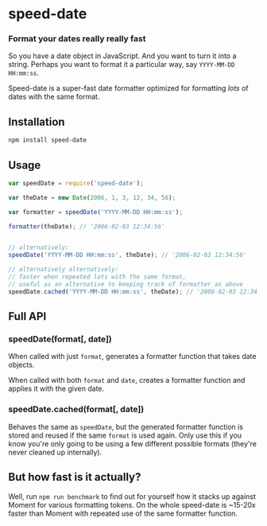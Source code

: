 # speed-date

### Format your dates really really fast

So you have a date object in JavaScript. And you want to turn it into a string. Perhaps you want to format it a particular way, say `YYYY-MM-DD HH:mm:ss`.

Speed-date is a super-fast date formatter optimized for formatting _lots_ of dates with the same format.

## Installation

```sh
npm install speed-date
```

## Usage

```js
var speedDate = require('speed-date');

var theDate = new Date(2006, 1, 3, 12, 34, 56);

var formatter = speedDate('YYYY-MM-DD HH:mm:ss');

formatter(theDate); // '2006-02-03 12:34:56'


// alternatively:
speedDate('YYYY-MM-DD HH:mm:ss', theDate); // '2006-02-03 12:34:56'

// alternatively alternatively:
// faster when repeated lots with the same format,
// useful as an alternative to keeping track of formatter as above
speedDate.cached('YYYY-MM-DD HH:mm:ss', theDate); // '2006-02-03 12:34:56'
```

## Full API

### **speedDate(format[, date])**

When called with just `format`, generates a formatter function that takes date objects.

When called with both `format` and `date`, creates a formatter function and applies it with the given date.

### **speedDate.cached(format[, date])**

Behaves the same as `speedDate`, but the generated formatter function is stored and reused if the same `format` is used again. Only use this if you know you're only going to be using a few different possible formats (they're never cleaned up internally).


## But how fast is it actually?

Well, run `npm run benchmark` to find out for yourself how it stacks up against Moment for various formatting tokens. On the whole speed-date is ~15-20x faster than Moment with repeated use of the same formatter function.
